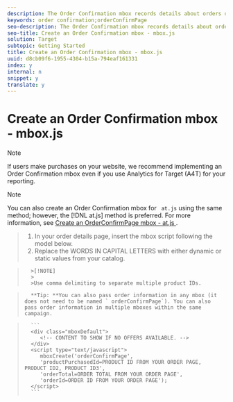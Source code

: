 ```yaml
---
description: The Order Confirmation mbox records details about orders on your site and allows reporting based on revenue and orders. The Order Confirmation mbox can also drive recommendation algorithms, such as "People who bought product x also bought product y."
keywords: order confirmation;orderConfirmPage
seo-description: The Order Confirmation mbox records details about orders on your site and allows reporting based on revenue and orders. The Order Confirmation mbox can also drive recommendation algorithms, such as "People who bought product x also bought product y."
seo-title: Create an Order Confirmation mbox - mbox.js
solution: Target
subtopic: Getting Started
title: Create an Order Confirmation mbox - mbox.js
uuid: d8cb09f6-1955-4304-b15a-794eaf161331
index: y
internal: n
snippet: y
translate: y
---
```


# Create an Order Confirmation mbox - mbox.js


>[!NOTE]
>
>If users make purchases on your website, we recommend implementing an Order Confirmation mbox even if you use Analytics for Target (A4T) for your reporting.




>[!NOTE]
>
>You can also create an Order Confirmation mbox for ` at.js` using the same method; however, the [!DNL  at.js] method is preferred. For more information, see [ Create an OrderConfirmPage mbox - at.js ](t_create_orderconfirm-page-mbox-atjs.md#task_E85D2F64FEB84201A594F2288FABF053). 



>1. In your order details page, insert the mbox script following the model below.
>1. Replace the WORDS IN CAPITAL LETTERS with either dynamic or static values from your catalog.


>       >[!NOTE]
>       >
>       >Use comma delimiting to separate multiple product IDs.


>       **Tip: **You can also pass order information in any mbox (it does not need to be named ` orderConfirmPage`). You can also pass order information in multiple mboxes within the same campaign. 

>    
>       ```
>       <div class="mboxDefault"> 
>          <!-- CONTENT TO SHOW IF NO OFFERS AVAILABLE. --> 
>       </div> 
>       <script type="text/javascript">    
>          mboxCreate('orderConfirmPage', 
>          'productPurchasedId=PRODUCT ID FROM YOUR ORDER PAGE, PRODUCT ID2, PRODUCT ID3', 
>          'orderTotal=ORDER TOTAL FROM YOUR ORDER PAGE', 
>          'orderId=ORDER ID FROM YOUR ORDER PAGE'); 
>       </script> 
>       ```

